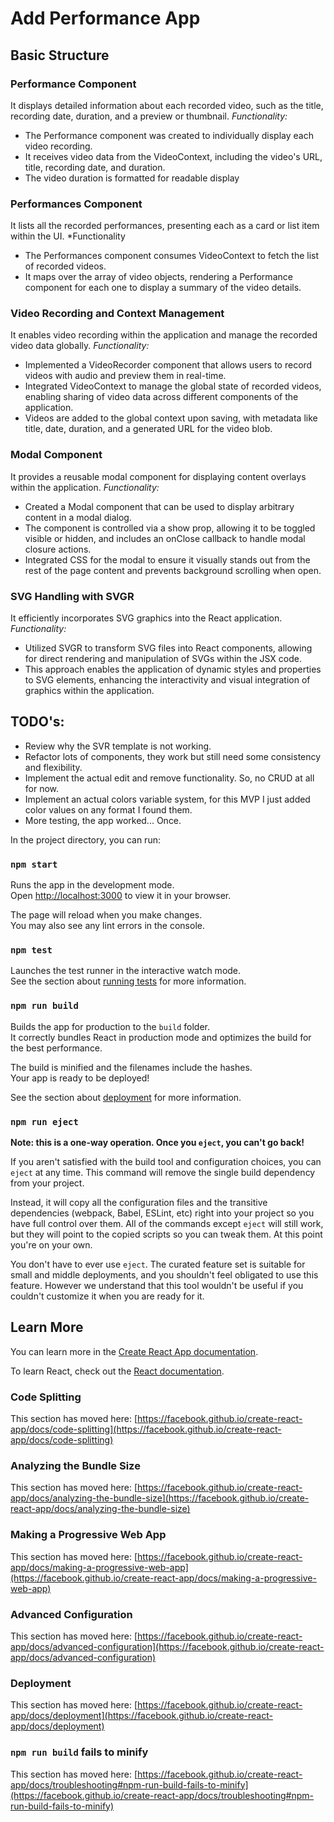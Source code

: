 # Add Performance App


## Basic Structure
### Performance Component
It displays detailed information about each recorded video, such as the title, recording date, duration, and a preview or thumbnail.
*Functionality:*
- The Performance component was created to individually display each video recording.
- It receives video data from the VideoContext, including the video's URL, title, recording date, and duration.
- The video duration is formatted for readable display

### Performances Component
It lists all the recorded performances, presenting each as a card or list item within the UI.
*Functionality
- The Performances component consumes VideoContext to fetch the list of recorded videos.
- It maps over the array of video objects, rendering a Performance component for each one to display a summary of the video details.

### Video Recording and Context Management
It enables video recording within the application and manage the recorded video data globally.
*Functionality:*
- Implemented a VideoRecorder component that allows users to record videos with audio and preview them in real-time.
- Integrated VideoContext to manage the global state of recorded videos, enabling sharing of video data across different components of the application.
- Videos are added to the global context upon saving, with metadata like title, date, duration, and a generated URL for the video blob.

### Modal Component
It provides a reusable modal component for displaying content overlays within the application.
*Functionality:*
- Created a Modal component that can be used to display arbitrary content in a modal dialog.
- The component is controlled via a show prop, allowing it to be toggled visible or hidden, and includes an onClose callback to handle modal closure actions.
- Integrated CSS for the modal to ensure it visually stands out from the rest of the page content and prevents background scrolling when open.

### SVG Handling with SVGR
It efficiently incorporates SVG graphics into the React application.
*Functionality:*
- Utilized SVGR to transform SVG files into React components, allowing for direct rendering and manipulation of SVGs within the JSX code.
- This approach enables the application of dynamic styles and properties to SVG elements, enhancing the interactivity and visual integration of graphics within the application.


## TODO's:
- Review why the SVR template is not working.
- Refactor lots of components, they work but still need some consistency and flexibility.
- Implement the actual edit and remove functionality. So, no CRUD at all for now.
- Implement an actual colors variable system, for this MVP I just added color values on any format I found them.
- More testing, the app worked... Once.


In the project directory, you can run:

### `npm start`

Runs the app in the development mode.\
Open [http://localhost:3000](http://localhost:3000) to view it in your browser.

The page will reload when you make changes.\
You may also see any lint errors in the console.

### `npm test`

Launches the test runner in the interactive watch mode.\
See the section about [running tests](https://facebook.github.io/create-react-app/docs/running-tests) for more information.

### `npm run build`

Builds the app for production to the `build` folder.\
It correctly bundles React in production mode and optimizes the build for the best performance.

The build is minified and the filenames include the hashes.\
Your app is ready to be deployed!

See the section about [deployment](https://facebook.github.io/create-react-app/docs/deployment) for more information.

### `npm run eject`

**Note: this is a one-way operation. Once you `eject`, you can't go back!**

If you aren't satisfied with the build tool and configuration choices, you can `eject` at any time. This command will remove the single build dependency from your project.

Instead, it will copy all the configuration files and the transitive dependencies (webpack, Babel, ESLint, etc) right into your project so you have full control over them. All of the commands except `eject` will still work, but they will point to the copied scripts so you can tweak them. At this point you're on your own.

You don't have to ever use `eject`. The curated feature set is suitable for small and middle deployments, and you shouldn't feel obligated to use this feature. However we understand that this tool wouldn't be useful if you couldn't customize it when you are ready for it.

## Learn More

You can learn more in the [Create React App documentation](https://facebook.github.io/create-react-app/docs/getting-started).

To learn React, check out the [React documentation](https://reactjs.org/).

### Code Splitting

This section has moved here: [https://facebook.github.io/create-react-app/docs/code-splitting](https://facebook.github.io/create-react-app/docs/code-splitting)

### Analyzing the Bundle Size

This section has moved here: [https://facebook.github.io/create-react-app/docs/analyzing-the-bundle-size](https://facebook.github.io/create-react-app/docs/analyzing-the-bundle-size)

### Making a Progressive Web App

This section has moved here: [https://facebook.github.io/create-react-app/docs/making-a-progressive-web-app](https://facebook.github.io/create-react-app/docs/making-a-progressive-web-app)

### Advanced Configuration

This section has moved here: [https://facebook.github.io/create-react-app/docs/advanced-configuration](https://facebook.github.io/create-react-app/docs/advanced-configuration)

### Deployment

This section has moved here: [https://facebook.github.io/create-react-app/docs/deployment](https://facebook.github.io/create-react-app/docs/deployment)

### `npm run build` fails to minify

This section has moved here: [https://facebook.github.io/create-react-app/docs/troubleshooting#npm-run-build-fails-to-minify](https://facebook.github.io/create-react-app/docs/troubleshooting#npm-run-build-fails-to-minify)
